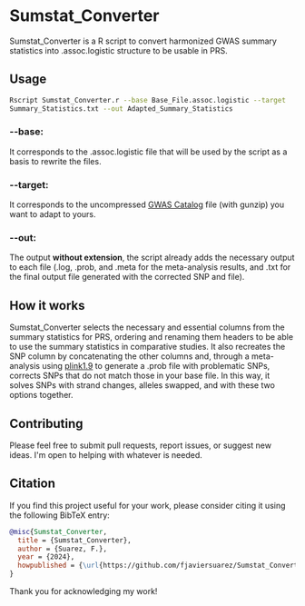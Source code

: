 # Sumstat_Converter
Sumstat_Converter is a R script to convert harmonized GWAS summary statistics into .assoc.logistic structure to be usable in PRS.


## Usage

```bash
Rscript Sumstat_Converter.r --base Base_File.assoc.logistic --target 
Summary_Statistics.txt --out Adapted_Summary_Statistics
```
### --base: 
It corresponds to the .assoc.logistic file that will be used by the script as a basis to rewrite the files.

### --target: 
It corresponds to the uncompressed [GWAS Catalog](https://www.ebi.ac.uk/gwas/home) file (with gunzip) you want to adapt to yours.

### --out:
The output **without extension**, the script already adds the necessary output to each file (.log, .prob, and .meta for the meta-analysis results, and .txt for the final output file generated with the corrected SNP and file).



## How it works

Sumstat_Converter selects the necessary and essential columns from the summary statistics for PRS, ordering and renaming them headers to be able to use the summary statistics in comparative studies. It also recreates the SNP column by concatenating the other columns and, through a meta-analysis using [plink1.9](https://www.cog-genomics.org/plink/) to generate a .prob file with problematic SNPs, corrects SNPs that do not match those in your base file. In this way, it solves SNPs with strand changes, alleles swapped, and with these two options together.
## Contributing

Please feel free to submit pull requests, report issues, or suggest new ideas. I'm open to helping with whatever is needed.
## Citation

If you find this project useful for your work, please consider citing it using the following BibTeX entry:

```bibtex
@misc{Sumstat_Converter,
  title = {Sumstat_Converter},
  author = {Suarez, F.},
  year = {2024},
  howpublished = {\url{https://github.com/fjaviersuarez/Sumstat_Converter}},
}
```
Thank you for acknowledging my work!

